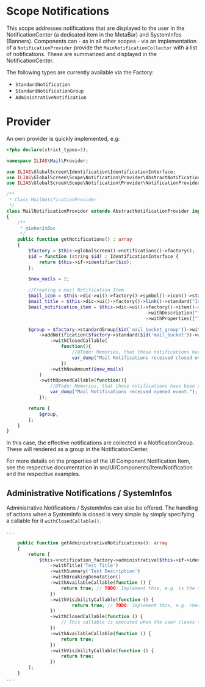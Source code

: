 Scope Notifications
===================
This scope addresses notifications that are displayed to the user in the NotificationCenter (a dedicated item in the MetaBar) and SystemInfos (Banners). Components can - as in all other scopes - via an implementation of a `NotificationProvider` provide the `MainNotificationCollector` with a list of notifications. These are summarized and displayed in the NotificationCenter.

The following types are currently available via the Factory:

- `StandardNotification`
- `StandardNotificationGroup`
- `AdministrativeNotification`

# Provider

An own provider is quickly implemented, e.g:

```php
<?php declare(strict_types=1);

namespace ILIAS\Mail\Provider;

use ILIAS\GlobalScreen\Identification\IdentificationInterface;
use ILIAS\GlobalScreen\Scope\Notification\Provider\AbstractNotificationProvider;
use ILIAS\GlobalScreen\Scope\Notification\Provider\NotificationProvider;

/**
 * Class MailNotificationProvider
 */
class MailNotificationProvider extends AbstractNotificationProvider implements NotificationProvider
{
    /**
     * @inheritDoc
     */
    public function getNotifications() : array
    {
        $factory = $this->globalScreen()->notifications()->factory();
        $id = function (string $id) : IdentificationInterface {
            return $this->if->identifier($id);
        };

		$new_mails = 2;
		
        //Creating a mail Notification Item
        $mail_icon = $this->dic->ui()->factory()->symbol()->icon()->standard("mail","mail");
        $mail_title = $this->dic->ui()->factory()->link()->standard("Inbox", 'ilias.php?baseClass=ilMailGUI');
        $mail_notification_item = $this->dic->ui()->factory()->item()->notification($mail_title,$mail_icon)
                                                   ->withDescription("You have $new_mails Mails.")
                                                   ->withProperties(["Time" => "3 days ago"]);

        $group = $factory->standardGroup($id('mail_bucket_group'))->withTitle($this->dic->language()->txt('mail'))
            ->addNotification($factory->standard($id('mail_bucket'))->withNotificationItem($mail_notification_item)                                                      
                ->withClosedCallable(
                    function(){
                        //@Todo: Memories, that those notifications have been closed.
                        var_dump("Mail Notifications received closed event.");
                    })
                ->withNewAmount($new_mails)
            )
            ->withOpenedCallable(function(){
                //@Todo: Memories, that those notifications have been seen.
                var_dump("Mail Notifications received opened event.");
            });

        return [
            $group,
        ];
    }
}


```

In this case, the effective notifications are collected in a NotificationGroup. These will rendered as a group in the NotificationCenter.

For more details on the properties of the UI Component Notification Item, see the respective documentation in src/UI/Components/Item/Notification and the respective examples.

## Administrative Notifications / SystemInfos

Administrative Notifications / SystemInfos can also be offered. The handling of actions when a SystemInfo is closed is very simple by simply specifying a callable for it `withClosedCallable()`.

```php
...

    public function getAdministrativeNotifications(): array
    {
        return [
            $this->notification_factory->administrative($this->if->identifier('test_notification_with_id_xy'))
                ->withTitle('Test Title')
                ->withSummary('Test Description')
                ->withBreakingDenotation()
                ->withAvailableCallable(function () {
                    return true; // TODO: Implement this, e.g. is the service enabled in general?
                })
                ->withVisibilityCallable(function () {
                        return true; // TODO: Implement this, e.g. check for role assignement etc.
                })
                ->withClosedCallable(function () {
                    // This callable is executed when the user closes the notification
                })
                ->withAvailableCallable(function () {
                    return true;
                })
                ->withVisibilityCallable(function () {
                    return true;
                })
        ];
    }
...

```
